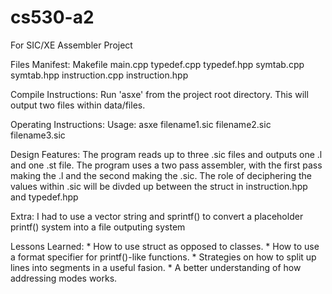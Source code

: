 # cs530-a2
For SIC/XE Assembler Project

Files Manifest:
    Makefile
    main.cpp
    typedef.cpp
    typedef.hpp
    symtab.cpp
    symtab.hpp
    instruction.cpp
    instruction.hpp

Compile Instructions:
    Run 'asxe' from the project root directory.
    This will output two files within data/files.

Operating Instructions:
    Usage: asxe filename1.sic filename2.sic filename3.sic

Design Features:
    The program reads up to three .sic files and outputs one .l and one .st file.
    The program uses a two pass assembler, with the first pass making the .l and
    the second making the .sic. The role of deciphering the values within .sic will
    be divded up between the struct in instruction.hpp and typedef.hpp

Extra:
    I had to use a vector string and sprintf() to convert a placeholder printf()
    system into a file outputing system

Lessons Learned:
    * How to use struct as opposed to classes.
    * How to use a format specifier for printf()-like functions.
    * Strategies on how to split up lines into segments in a useful fasion.
    * A better understanding of how addressing modes works.